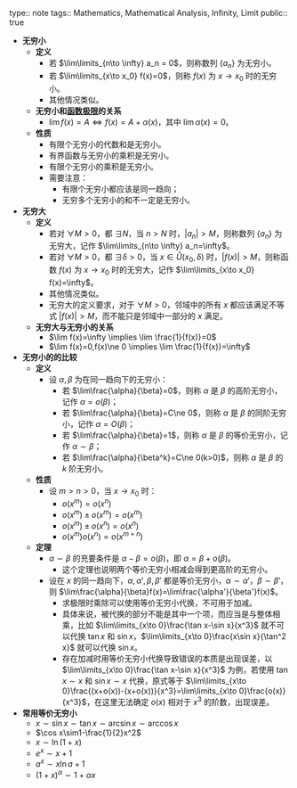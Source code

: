 type:: note
tags:: Mathematics, Mathematical Analysis, Infinity, Limit
public:: true

- **无穷小**
	- **定义**
		- 若 $\lim\limits_{n\to \infty} a_n = 0$，则称数列 $\{a_n\}$ 为无穷小。
		- 若 $\lim\limits_{x\to x_0} f(x)=0$，则称 $f(x)$ 为 $x\to x_0$ 时的无穷小。
		- 其他情况类似。
	- **无穷小和[函数极限](((6507bc9d-ad80-4e76-b6b5-ebdc0edad4b5)))的关系**
		- $\lim f(x)=A \iff f(x)=A+\alpha(x)$，其中 $\lim \alpha(x)=0$。
	- **性质**
		- 有限个无穷小的代数和是无穷小。
		- 有界函数与无穷小的乘积是无穷小。
		- 有限个无穷小的乘积是无穷小。
		- 需要注意：
			- 有限个无穷小都应该是同一趋向；
			- 无穷多个无穷小的和不一定是无穷小。
- **无穷大**
	- **定义**
		- 若对 $\forall M>0$，都 $\exists N$，当 $n>N$ 时，$|a_n|>M$，则称数列 $\{a_n\}$ 为无穷大，记作 $\lim\limits_{n\to \infty} a_n=\infty$。
		- 若对 $\forall M>0$，都 $\exists \delta>0$，当 $x\in \mathring U(x_0,\delta)$ 时，$|f(x)|>M$，则称函数 $f(x)$ 为 $x\to x_0$ 时的无穷大，记作 $\lim\limits_{x\to x_0} f(x)=\infty$。
		- 其他情况类似。
		- 无穷大的定义要求，对于 $\forall M>0$，邻域中的所有 $x$ 都应该满足不等式 $|f(x)|>M$，而不能只是邻域中一部分的 $x$ 满足。
	- **无穷大与无穷小的关系**
		- $\lim f(x)=\infty \implies \lim \frac{1}{f(x)}=0$
		- $\lim f(x)=0,f(x)\ne 0 \implies \lim \frac{1}{f(x)}=\infty$
- **无穷小的的比较**
	- **定义**
		- 设 $\alpha,\beta$ 为在同一趋向下的无穷小：
			- 若 $\lim\frac{\alpha}{\beta}=0$，则称 $\alpha$ 是 $\beta$ 的高阶无穷小，记作 $\alpha=o(\beta)$；
			- 若 $\lim\frac{\alpha}{\beta}=C\ne 0$，则称 $\alpha$ 是 $\beta$ 的同阶无穷小，记作 $\alpha=O(\beta)$；
			- 若 $\lim\frac{\alpha}{\beta}=1$，则称 $\alpha$ 是 $\beta$ 的等价无穷小，记作 $\alpha\sim\beta$；
			- 若 $\lim\frac{\alpha}{\beta^k}=C\ne 0(k>0)$，则称 $\alpha$ 是 $\beta$ 的 $k$ 阶无穷小。
	- **性质**
		- 设 $m>n>0$，当 $x\to x_0$ 时：
			- $o(x^m)=o(x^n)$
			- $o(x^m)\pm o(x^m)=o(x^m)$
			- $o(x^m)\pm o(x^n)=o(x^n)$
			- $o(x^m)o(x^n)=o(x^{m+n})$
	- **定理**
		- $\alpha\sim\beta$  的充要条件是 $\alpha-\beta=o(\beta)$，即 $\alpha=\beta+o(\beta)$。
			- 这个定理也说明两个等价无穷小相减会得到更高阶的无穷小。
		- 设在 $x$ 的同一趋向下，$\alpha,\alpha',\beta,\beta'$ 都是等价无穷小，$\alpha\sim\alpha'$，$\beta\sim\beta'$，则 $\lim\frac{\alpha}{\beta}f(x)=\lim\frac{\alpha'}{\beta'}f(x)$。
			- 求极限时乘除可以使用等价无穷小代换，不可用于加减。
			- 具体来说，被代换的部分不能是其中一个项，而应当是与整体相乘，比如 $\lim\limits_{x\to 0}\frac{\tan x-\sin x}{x^3}$ 就不可以代换 $\tan x$ 和 $\sin x$，$\lim\limits_{x\to 0}\frac{x\sin x}{\tan^2 x}$ 就可以代换 $\sin x$。
			- 存在加减时用等价无穷小代换导致错误的本质是出现误差，以 $\lim\limits_{x\to 0}\frac{\tan x-\sin x}{x^3}$ 为例，若使用 $\tan x\sim x$ 和 $\sin x\sim x$ 代换，原式等于 $\lim\limits_{x\to 0}\frac{(x+o(x))-(x+o(x))}{x^3}=\lim\limits_{x\to 0}\frac{o(x)}{x^3}$，在这里无法确定 $o(x)$ 相对于 $x^3$ 的阶数，出现误差。
- **常用等价无穷小**
	- $x\sim\sin x\sim \tan x\sim\arcsin x\sim\arccos x$
	- $\cos x\sim1-\frac{1}{2}x^2$
	- $x\sim\ln(1+x)$
	- $e^x\sim x+1$
	- $a^x\sim x\ln a+1$
	- $(1+x)^\alpha\sim 1+\alpha x$